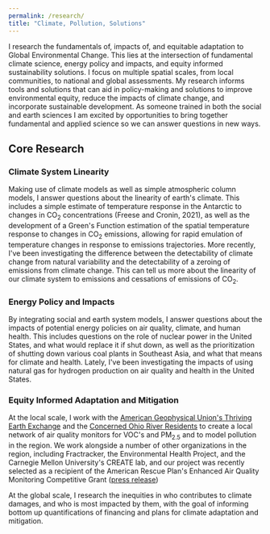 ```yaml
---
permalink: /research/
title: "Climate, Pollution, Solutions"
---
```

 I research the fundamentals of, impacts of, and equitable adaptation to Global Environmental Change. This lies at the intersection of fundamental climate science, energy policy and impacts, and equity informed sustainability solutions. I focus on multiple spatial scales, from local communities, to national and global assessments. My research informs tools and solutions that can aid in policy-making and solutions to improve environmental equity, reduce the impacts of climate change, and incorporate sustainable development. As someone trained in both the social and earth sciences I am excited by opportunities to bring together fundamental and applied science so we can answer questions in new ways.

## Core Research

### Climate System Linearity
Making use of climate models as well as simple atmospheric column models, I answer questions about the linearity of earth's climate. This includes a simple estimate of temperature response in the Antarctic to changes in CO<sub>2</sub> concentrations (Freese and Cronin, 2021), as well as the development of a Green's Function estimation of the spatial temperature response to changes in CO<sub>2</sub>  emissions, allowing for rapid emulation of temperature changes in response to emissions trajectories. More recently, I've been investigating the difference between the detectability of climate change from natural variability and the detectability of a zeroing of emissions from climate change. This can tell us more about the linearity of our climate system to emissions and cessations of emissions of CO<sub>2</sub>.

### Energy Policy and Impacts
By integrating social and earth system models, I answer questions about the impacts of potential energy policies on air quality, climate, and human health. This includes questions on the role of nuclear power in the United States, and what would replace it if shut down, as well as the prioritization of shutting down various coal plants in Southeast Asia, and what that means for climate and health. Lately, I've been investigating the impacts of using natural gas for hydrogen production on air quality and health in the United States.

### Equity Informed Adaptation and Mitigation
At the local scale, I work with the [American Geophysical Union's Thriving Earth Exchange](https://thrivingearthexchange.org/) and the [Concerned Ohio River Residents](https://www.concernedohioriverresidents.org/) to create a local network of air quality monitors for VOC's and PM<sub>2.5</sub>  and to model pollution in the region. We work alongside a number of other organizations in the region, including Fractracker, the Environmental Health Project, and the Carnegie Mellon University's CREATE lab, and our project was recently selected as a recipient of the American Rescue Plan's Enhanced Air Quality Monitoring Competitive Grant ([press release](https://www.fractracker.org/a5ej20sjfwe/wp-content/uploads/2022/11/FracTracker-EPA-Grants_11.4.22.pdf))

At the global scale, I research the inequities in who contributes to climate damages, and who is most impacted by them, with the goal of informing bottom up quantifications of financing and plans for climate adaptation and mitigation.







